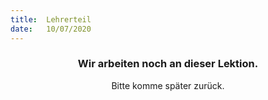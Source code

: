```yaml
---
title:  Lehrerteil
date:   10/07/2020
---
```


### <center>Wir arbeiten noch an dieser Lektion.</center>
<center>Bitte komme später zurück.</center>
